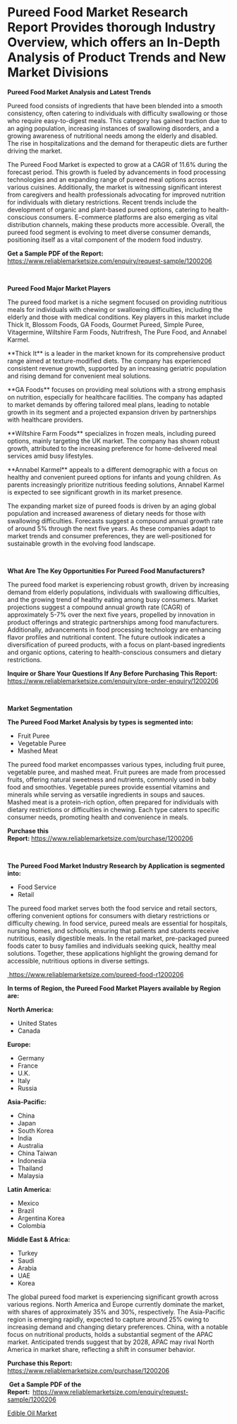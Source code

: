 <p><h1>Pureed Food Market Research Report Provides thorough Industry Overview, which offers an In-Depth Analysis of Product Trends and New Market Divisions</h1></p><p><strong>Pureed Food Market Analysis and Latest Trends</strong></p>
<p><p>Pureed food consists of ingredients that have been blended into a smooth consistency, often catering to individuals with difficulty swallowing or those who require easy-to-digest meals. This category has gained traction due to an aging population, increasing instances of swallowing disorders, and a growing awareness of nutritional needs among the elderly and disabled. The rise in hospitalizations and the demand for therapeutic diets are further driving the market.</p><p>The Pureed Food Market is expected to grow at a CAGR of 11.6% during the forecast period. This growth is fueled by advancements in food processing technologies and an expanding range of pureed meal options across various cuisines. Additionally, the market is witnessing significant interest from caregivers and health professionals advocating for improved nutrition for individuals with dietary restrictions. Recent trends include the development of organic and plant-based pureed options, catering to health-conscious consumers. E-commerce platforms are also emerging as vital distribution channels, making these products more accessible. Overall, the pureed food segment is evolving to meet diverse consumer demands, positioning itself as a vital component of the modern food industry.</p></p>
<p><strong>Get a Sample PDF of the Report:&nbsp;</strong> <a href="https://www.reliablemarketsize.com/enquiry/request-sample/1200206?utm_campaign=2283&utm_medium=2&utm_source=Github&utm_content=ia&utm_term=14022025&utm_id=pureed-food">https://www.reliablemarketsize.com/enquiry/request-sample/1200206</a></p>
<p>&nbsp;</p>
<p><strong>Pureed Food Major Market Players</strong></p>
<p><p>The pureed food market is a niche segment focused on providing nutritious meals for individuals with chewing or swallowing difficulties, including the elderly and those with medical conditions. Key players in this market include Thick It, Blossom Foods, GA Foods, Gourmet Pureed, Simple Puree, Vitagermine, Wiltshire Farm Foods, Nutrifresh, The Pure Food, and Annabel Karmel.</p><p>**Thick It** is a leader in the market known for its comprehensive product range aimed at texture-modified diets. The company has experienced consistent revenue growth, supported by an increasing geriatric population and rising demand for convenient meal solutions. </p><p>**GA Foods** focuses on providing meal solutions with a strong emphasis on nutrition, especially for healthcare facilities. The company has adapted to market demands by offering tailored meal plans, leading to notable growth in its segment and a projected expansion driven by partnerships with healthcare providers.</p><p>**Wiltshire Farm Foods** specializes in frozen meals, including pureed options, mainly targeting the UK market. The company has shown robust growth, attributed to the increasing preference for home-delivered meal services amid busy lifestyles.</p><p>**Annabel Karmel** appeals to a different demographic with a focus on healthy and convenient pureed options for infants and young children. As parents increasingly prioritize nutritious feeding solutions, Annabel Karmel is expected to see significant growth in its market presence.</p><p>The expanding market size of pureed foods is driven by an aging global population and increased awareness of dietary needs for those with swallowing difficulties. Forecasts suggest a compound annual growth rate of around 5% through the next five years. As these companies adapt to market trends and consumer preferences, they are well-positioned for sustainable growth in the evolving food landscape.</p></p>
<p>&nbsp;</p>
<p><strong>What Are The Key Opportunities For Pureed Food Manufacturers?</strong></p>
<p><p>The pureed food market is experiencing robust growth, driven by increasing demand from elderly populations, individuals with swallowing difficulties, and the growing trend of healthy eating among busy consumers. Market projections suggest a compound annual growth rate (CAGR) of approximately 5-7% over the next five years, propelled by innovation in product offerings and strategic partnerships among food manufacturers. Additionally, advancements in food processing technology are enhancing flavor profiles and nutritional content. The future outlook indicates a diversification of pureed products, with a focus on plant-based ingredients and organic options, catering to health-conscious consumers and dietary restrictions.</p></p>
<p><strong>Inquire or Share Your Questions If Any Before Purchasing This Report:</strong> <a href="https://www.reliablemarketsize.com/enquiry/pre-order-enquiry/1200206?utm_campaign=2283&utm_medium=2&utm_source=Github&utm_content=ia&utm_term=14022025&utm_id=pureed-food">https://www.reliablemarketsize.com/enquiry/pre-order-enquiry/1200206</a></p>
<p>&nbsp;</p>
<p><strong>Market Segmentation</strong></p>
<p><strong>The Pureed Food Market Analysis by types is segmented into:</strong></p>
<p><ul><li>Fruit Puree</li><li>Vegetable Puree</li><li>Mashed Meat</li></ul></p>
<p><p>The pureed food market encompasses various types, including fruit puree, vegetable puree, and mashed meat. Fruit purees are made from processed fruits, offering natural sweetness and nutrients, commonly used in baby food and smoothies. Vegetable purees provide essential vitamins and minerals while serving as versatile ingredients in soups and sauces. Mashed meat is a protein-rich option, often prepared for individuals with dietary restrictions or difficulties in chewing. Each type caters to specific consumer needs, promoting health and convenience in meals.</p></p>
<p><strong>Purchase this Report:&nbsp;</strong><a href="https://www.reliablemarketsize.com/purchase/1200206?utm_campaign=2283&utm_medium=2&utm_source=Github&utm_content=ia&utm_term=14022025&utm_id=pureed-food">https://www.reliablemarketsize.com/purchase/1200206</a></p>
<p>&nbsp;</p>
<p><strong>The Pureed Food Market Industry Research by Application is segmented into:</strong></p>
<p><ul><li>Food Service</li><li>Retail</li></ul></p>
<p><p>The pureed food market serves both the food service and retail sectors, offering convenient options for consumers with dietary restrictions or difficulty chewing. In food service, pureed meals are essential for hospitals, nursing homes, and schools, ensuring that patients and students receive nutritious, easily digestible meals. In the retail market, pre-packaged pureed foods cater to busy families and individuals seeking quick, healthy meal solutions. Together, these applications highlight the growing demand for accessible, nutritious options in diverse settings.</p></p>
<p><a href="https://www.reliablemarketsize.com/pureed-food-r1200206?utm_campaign=2283&utm_medium=2&utm_source=Github&utm_content=ia&utm_term=14022025&utm_id=pureed-food">&nbsp;https://www.reliablemarketsize.com/pureed-food-r1200206</a></p>
<p><strong>In terms of Region, the Pureed Food Market Players available by Region are:</strong></p>
<p>
    <p> <strong> North America: </strong>
        <ul>
            <li>United States</li>
            <li>Canada</li>
        </ul>
        </p> 
    <p> <strong> Europe: </strong>
        <ul>
            <li>Germany</li>
            <li>France</li>
            <li>U.K.</li>
            <li>Italy</li>
            <li>Russia</li>
        </ul>
        </p> 
    <p> <strong> Asia-Pacific: </strong>
        <ul>
            <li>China</li>
            <li>Japan</li>
            <li>South Korea</li>
            <li>India</li>
            <li>Australia</li>
            <li>China Taiwan</li>
            <li>Indonesia</li>
            <li>Thailand</li>
            <li>Malaysia</li>
        </ul>
        </p> 
    <p> <strong> Latin America: </strong>
        <ul>
            <li>Mexico</li>
            <li>Brazil</li>
            <li>Argentina Korea</li>
            <li>Colombia</li>
        </ul>
        </p> 
    <p> <strong> Middle East & Africa: </strong>
        <ul>
            <li>Turkey</li>
            <li>Saudi</li>
            <li>Arabia</li>
            <li>UAE</li>
            <li>Korea</li>
        </ul>
    </p>
    </p>
<p><p>The global pureed food market is experiencing significant growth across various regions. North America and Europe currently dominate the market, with shares of approximately 35% and 30%, respectively. The Asia-Pacific region is emerging rapidly, expected to capture around 25% owing to increasing demand and changing dietary preferences. China, with a notable focus on nutritional products, holds a substantial segment of the APAC market. Anticipated trends suggest that by 2028, APAC may rival North America in market share, reflecting a shift in consumer behavior.</p></p>
<p><strong>Purchase this Report: </strong><a href="https://www.reliablemarketsize.com/purchase/1200206?utm_campaign=2283&utm_medium=2&utm_source=Github&utm_content=ia&utm_term=14022025&utm_id=pureed-food">https://www.reliablemarketsize.com/purchase/1200206</a></p>
<p>&nbsp;<strong>Get a Sample PDF of the Report:&nbsp;&nbsp;</strong><a href="https://www.reliablemarketsize.com/enquiry/request-sample/1200206?utm_campaign=2283&utm_medium=2&utm_source=Github&utm_content=ia&utm_term=14022025&utm_id=pureed-food">https://www.reliablemarketsize.com/enquiry/request-sample/1200206</a></p>
<p><strong></strong></p>
<p><p><a href="https://github.com/bornergabrielle89/Market-Research-Report-List-1/blob/main/edible-oil-market.md?utm_campaign=2283&utm_medium=2&utm_source=Github&utm_content=ia&utm_term=14022025&utm_id=pureed-food">Edible Oil Market</a></p></p>